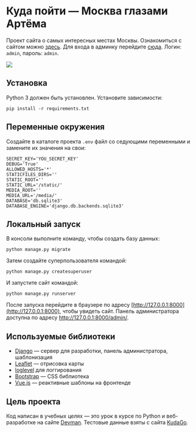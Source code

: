 # Куда пойти — Москва глазами Артёма

Проект сайта о самых интересных местах Москвы.
Ознакомиться с сайтом можно [здесь](http://freeflowcode.pythonanywhere.com/).
Для входа в админку перейдите [сюда](http://freeflowcode.pythonanywhere.com/admin/).
Логин: `admin`, пароль: `admin`.

![](https://i.ibb.co/tLTvzv1/site.png)

## Установка

Python 3 должен быть установлен. Установите зависимости:

```
pip install -r requirements.txt
```

## Переменные окружения

Создайте в каталоге проекта `.env` файл со седующими переменными и замените их значения на свои:

```
SECRET_KEY='YOU_SECRET_KEY'
DEBUG='True'
ALLOWED_HOSTS='*'
STATICFILES_DIRS=''
STATIC_ROOT=''
STATIC_URL='/static/'
MEDIA_ROOT=''
MEDIA_URL='/media/'
DATABASE='db.sqlite3'
DATABASE_ENGINE='django.db.backends.sqlite3'
```

## Локальный запуск

В консоли выполните команду, чтобы создать базу данных:

```
python manage.py migrate
```

Затем создайте суперпользователя командой:

```
python manage.py createsuperuser
```

И запустите сайт командой:

```
python manage.py runserver
```

После запуска перейдите в браузере по адресу [http://127.0.0.1:8000](http://127.0.0.1:8000), чтобы увидеть сайт.
Панель администратора доступна по адресу http://127.0.0.1:8000/admin/.

## Используемые библиотеки

* [Django](https://www.djangoproject.com/) — сервер для разработки, панель администратора, шаблонизация
* [Leaflet](https://leafletjs.com/) — отрисовка карты
* [loglevel](https://www.npmjs.com/package/loglevel) для логгирования
* [Bootstrap](https://getbootstrap.com/) — CSS библиотека
* [Vue.js](https://ru.vuejs.org/) — реактивные шаблоны на фронтенде

## Цель проекта

Код написан в учебных целях — это урок в курсе по Python и веб-разработке на сайте [Devman](https://dvmn.org/).
Тестовые данные взяты с сайта [KudaGo](https://kudago.com/).